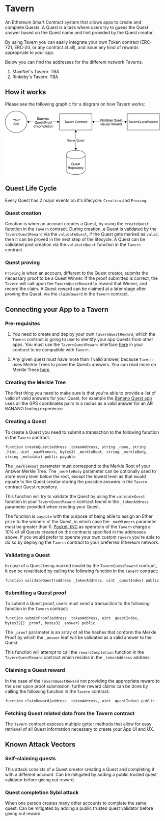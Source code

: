 # Tavern

An Ethereum Smart Contract system that allows apps to create and complete Quests. A Quest is a task where users try to guess the Quest answer based on the Quest name and hint provided by the Quest creator.

By using Tavern you can easily integrate your own Token contract (ERC-721, ERC-20, or any contract at all), and issue any kind of rewards appropriate to your app.

Below you can find the addresses for the different network Taverns.

1. MainNet's Tavern: TBA
2. Rinkeby's Tavern: TBA

## How it works

Please see the following graphic for a diagram on how Tavern works:

![Tavern Architecture](docs/tavern-architecture.png)

## Quest Life Cycle

Every Quest has 2 major events on it's lifecycle: `Creation` and `Proving`.

### Quest creation
Creation is when an account creates a Quest, by using the `createQuest` function in the `Tavern` contract. During creation, a Quest is validated by the `TavernQuestReward` via the `validateQuest`, if the Quest gets marked as `valid`, then it can be proved in the next step of the lifecycle. A Quest can be validated post creation via the `validateQuest` function in the `Tavern` contract.

### Quest proving
`Proving` is when an account, different to the Quest creator, submits the necessary proof to be a Quest Winner. If the proof submitted is correct, the `Tavern` will call upon the `TavernQuestReward` to reward that Winner, and record the claim. A Quest reward can be claimed at a later stage after proving the Quest, via the `claimReward` in the `Tavern` contract.

## Connecting your App to a Tavern

### Pre-requisites

1. You need to create and deploy your own `TavernQuestReward`, which the `Tavern` contract is going to use to identify your app Quests from other apps. You must use the `TavernQuestReward` interface [here](https://github.com/pokt-network/tavern/blob/master/contracts/TavernQuestReward.sol) in your contract to be compatible with `Tavern`.

2. Any given quest must have more than 1 valid answer, because `Tavern` uses Merkle Trees to prove the Quests answers. You can read more on Merkle Trees [here](https://en.wikipedia.org/wiki/Merkle_tree).

### Creating the Merkle Tree
The first thing you need to make sure is that you're able to provide a list of valid of valid answers for your Quest, for example the [Banano Quest app](https://github.com/pokt-network/banano-quest) uses all the GPS coordinates pairs in a radius as a valid answer for an AR BANANO finding experience.

### Creating a Quest
To create a Quest you need to submit a transaction to the following function in the `Tavern` contract:

```
function createQuest(address _tokenAddress, string _name, string _hint, uint _maxWinners, bytes32 _merkleRoot, string _merkleBody, string _metadata) public payable
```

The `_merkleRoot` parameter must correspond to the Merkle Root of your Answer Merkle Tree. The `_merkleBody` parameter can be optionally used to store every level below the root, except the lowest level as that would equate to the Quest creator storing the possible answers in the `Tavern` contract Quest repository.

This function will try to validate the Quest by using the `validateQuest` function in your `TavernQuestReward` contract found in the `_tokenAddress` parameter provided when creating your Quest.

The function is `payable` with the purpose of being able to assign an Ether prize to the winners of the Quest, in which case the `_maxWinners` parameter must be greater than 0.
[Pocket, INC](https://pokt.network) as operators of the `Tavern` charge a 10% of all Quests created on the contracts specified in the addresses above. If you would prefer to operate your own custom `Tavern` you're able to do so by deploying the `Tavern` contract to your preferred Ethereum network.

### Validating a Quest
In case of a Quest being marked invalid by the `TavernQuestReward` contract, it can be revalidated by calling the following function in the `Tavern` contract:

```
function validateQuest(address _tokenAddress, uint _questIndex) public
```

### Submitting a Quest proof
To submit a Quest proof, users must send a transaction to the following function in the `Tavern` contract:

```
function submitProof(address _tokenAddress, uint _questIndex, bytes32[] _proof, bytes32 _answer) public
```

The `_proof` parameter is an array of all the hashes that conform the Merkle Proof by which the `_answer` leaf will be validated as a valid answer to the Quest.

This function will attempt to call the `rewardCompletion` function in the `TavernQuestReward` contract which resides in the `_tokenAddress` address.

### Claiming a Quest reward
In the case of the `TavernQuestReward` not providing the appropriate reward to the user upon proof submission, further reward claims can be done by calling the following function in the `Tavern` contract:

```
function claimReward(address _tokenAddress, uint _questIndex) public
```

### Fetching Quest related data from the Tavern contract
The `Tavern` contract exposes multiple getter methods that allow for easy retrieval of all Quest information necessary to create your App UI and UX.

## Known Attack Vectors

### Self-claiming quests
This attack consists of a Quest creator creating a Quest and completing it with a different account. Can be mitigated by adding a public trusted quest validator before giving out reward.

### Quest completion Sybil attack
When one person creates many other accounts to complete the same quest. Can be mitigated by adding a public trusted quest validator before giving out reward.
